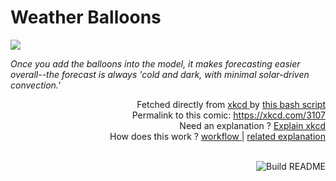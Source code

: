 # <b>Weather Balloons</b>

[![](https://imgs.xkcd.com/comics/weather_balloons.png)](https://xkcd.com/3107)

<i>Once you add the balloons into the model, it makes forecasting easier overall--the forecast is always &#39;cold and dark, with minimal solar-driven convection.&#39;</i>

<div align="right">
  Fetched directly from
  <a href="https://xkcd.com">
    xkcd
  </a>
  by
  <a href="https://github.com/Vanille-N/Vanille-N/blob/master/fetch">
    this bash script
  </a>
</div>
<div align="right">
  Permalink to this comic:
  <a href="https://xkcd.com/3107">
    https://xkcd.com/3107
  </a>
</div>
<div align="right">
  Need an explanation ?
  <a href="https://www.explainxkcd.com/wiki/index.php/3107">
    Explain xkcd
  </a>
</div>
<div align="right">
  How does this work ?
  <a href="https://github.com/Vanille-N/Vanille-N/blob/master/.github/workflows/build.yml">
    workflow
  </a>
  |
  <a href="https://simonwillison.net/2020/Jul/10/self-updating-profile-readme/">
    related explanation
  </a>
</div><br>

<a href="https://github.com/Vanille-N/Vanille-N/actions"><img src="https://github.com/Vanille-N/Vanille-N/workflows/Build%20README/badge.svg" align="right" alt="Build README"></a>
